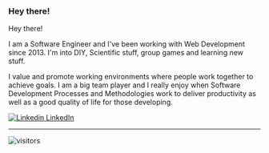 ### Hey there!

Hey there! 

I am a Software Engineer and I've been working with Web Development since 2013.
I'm into DIY, Scientific stuff, group games and learning new stuff. 

I value and promote working environments where people work together to achieve goals. 
I am a big team player and I really enjoy when Software Development Processes and Methodologies
work to deliver productivity as well as a good quality of life for those developing. 



[![Linkedin](https://i.stack.imgur.com/gVE0j.png) LinkedIn](https://www.linkedin.com/in/paulossaraujo/)

------

![visitors](https://visitor-badge.glitch.me/badge?page_id=paulossa.paulossa)

<!--
**paulossa/paulossa** is a ✨ _special_ ✨ repository because its `README.md` (this file) appears on your GitHub profile.

Here are some ideas to get you started:

- 🔭 I’m currently working on ...
- 🌱 I’m currently learning ...
- 👯 I’m looking to collaborate on ...
- 🤔 I’m looking for help with ...
- 💬 Ask me about ...
- 📫 How to reach me: ...
- 😄 Pronouns: ...
- ⚡ Fun fact: ...
-->
